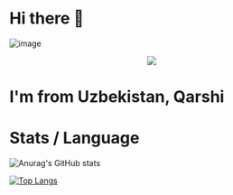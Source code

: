 # Hi there 👋

![image](https://github.com/halfrost/halfrost/blob/master/icons/header_.png)

<p align="center">
<img src="https://readme-typing-svg.herokuapp.com?size=18&duration=6500&lines=Java+%7C+Python+%7C+JavaScript+%7C+Angular+Dev"></img>
</p>

# I'm from Uzbekistan, Qarshi

# Stats / Language

![Anurag's GitHub stats](https://github-readme-stats.vercel.app/api?username=XudjamovSardor&show_icons=true&theme=radical)

[![Top Langs](https://github-readme-stats.vercel.app/api/top-langs/?username=XudjamovSardor&layout=compact)](https://github.com/anuraghazra/github-readme-stats)
